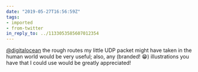```yaml
---
date: "2019-05-27T16:56:59Z"
tags:
- imported
- from-twitter
in_reply_to: ../1133053585607012354
---
```

[@digitalocean](/twitter/#/digitalocean) the rough routes my little UDP packet might have taken in the human world would be very useful; also, any \(branded\! 😁\) illustrations you have that I could use would be greatly appreciated\!
